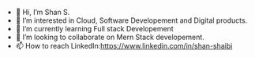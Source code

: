 - 👋 Hi, I’m Shan S.
- 👀 I’m interested in Cloud, Software Developement and Digital products.
- 🌱 I’m currently learning Full stack Developement
- 💞️ I’m looking to collaborate on Mern Stack developement.
- 📫 How to reach LinkedIn:https://www.linkedin.com/in/shan-shaibi



